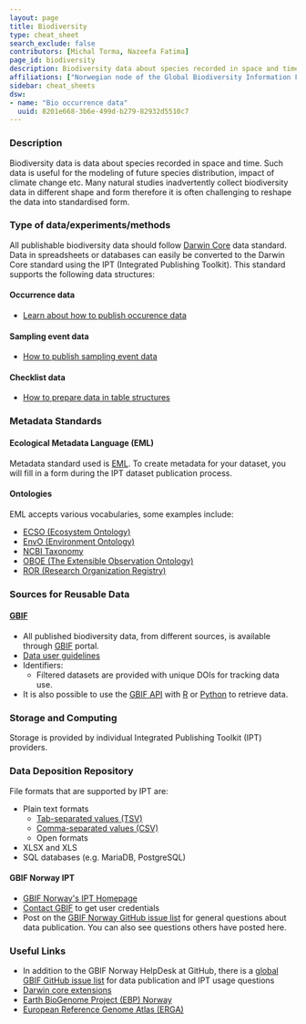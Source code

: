 ```yaml
---
layout: page
title: Biodiversity
type: cheat_sheet
search_exclude: false
contributors: [Michal Torma, Nazeefa Fatima]
page_id: biodiversity
description: Biodiversity data about species recorded in space and time.
affiliations: ["Norwegian node of the Global Biodiversity Information Facility (GBIF-NO)"]
sidebar: cheat_sheets
dsw:
- name: "Bio occurrence data"
  uuid: 8201e668-3b6e-499d-b279-82932d5510c7
---
```


### Description
Biodiversity data is data about species recorded in space and time. Such data is useful for the modeling of future species distribution, impact of climate change etc. Many natural studies inadvertently collect biodiversity data in different shape and form therefore it is often challenging to reshape the data into standardised form.

### Type of data/experiments/methods
All publishable biodiversity data should follow [Darwin Core](https://dwc.tdwg.org/) data standard. Data in spreadsheets or databases can easily be converted to the Darwin Core standard using the IPT (Integrated Publishing Toolkit).
This standard supports the following data structures:

#### Occurrence data
- [Learn about how to publish occurence data](https://ipt.gbif.org/manual/en/ipt/latest/occurrence-data)

#### Sampling event data
- [How to publish sampling event data](https://ipt.gbif.org/manual/en/ipt/latest/sampling-event-data)

#### Checklist data
- [How to prepare data in table structures](https://ipt.gbif.org/manual/en/ipt/latest/checklist-data)

### Metadata Standards
#### Ecological Metadata Language (EML)
Metadata standard used is [EML](https://eml.ecoinformatics.org/). To create metadata for your dataset, you will fill in a form during the IPT dataset publication process.

#### Ontologies
EML accepts various vocabularies, some examples include:
- [ECSO (Ecosystem Ontology)](https://doi.org/10.25504/FAIRsharing.a4ww64)
- [EnvO (Environment Ontology)](https://doi.org/10.25504/FAIRsharing.azqskx)
- [NCBI Taxonomy](https://doi.org/10.25504/FAIRsharing.fj07xj)
- [OBOE (The Extensible Observation Ontology)](https://doi.org/10.25504/FAIRsharing.5970hq)
- [ROR (Research Organization Registry)](https://doi.org/10.25504/FAIRsharing.1jKfji)

### Sources for Reusable Data
#### [GBIF](https://gbif.org)
- All published biodiversity data, from different sources, is available through [GBIF](https://gbif.org) portal.  
- [Data user guidelines](https://www.gbif.org/terms/data-user)
- Identifiers:
  - Filtered datasets are provided with unique DOIs for tracking data use.
- It is also possible to use the [GBIF API](https://www.gbif.org/developer/summary) with [R](https://cran.r-project.org/web/packages/rgbif/index.html) or [Python](https://www.gbif.org/tool/OlyoYyRbKCSCkMKIi4oIT/pygbif-gbif-python-client) to retrieve data.

### Storage and Computing
Storage is provided by individual Integrated Publishing Toolkit (IPT) providers.

### Data Deposition Repository
File formats that are supported by IPT are:
- Plain text formats
  - [Tab-separated values (TSV)](https://doi.org/10.25504/FAIRsharing.a978c9)
  - [Comma-separated values (CSV)](https://doi.org/10.25504/FAIRsharing.1943d4)
  - Open formats
- XLSX and XLS
- SQL databases (e.g. MariaDB, PostgreSQL)

#### GBIF Norway IPT
- [GBIF Norway's IPT Homepage](https://ipt.gbif.no)
- [Contact GBIF](mailto:helpdesk@gbif.no) to get user credentials
- Post on the [GBIF Norway GitHub issue list](https://github.com/gbif-norway/helpdesk/issues) for general questions about data publication. You can also see questions others have posted here.

### Useful Links
<!--Add a list of relevant external/global tools-->
- In addition to the GBIF Norway HelpDesk at GitHub, there is a [global GBIF GitHub issue list](https://github.com/gbif/ipt/issues?q=) for data publication and IPT usage questions
- [Darwin core extensions](https://rs.gbif.org/extension/)
- [Earth BioGenome Project (EBP) Norway](https://www.ebpnor.org/english/)
- [European Reference Genome Atlas (ERGA)](https://www.erga-biodiversity.eu/)
